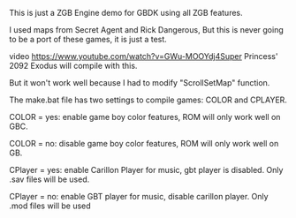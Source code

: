 This is just a ZGB Engine demo for GBDK using all ZGB features.

I used maps from Secret Agent and Rick Dangerous, But this is never going to be a port of these games, it is just a test.

video https://www.youtube.com/watch?v=GWu-MOOYdj4Super Princess' 2092 Exodus will compile with this.

But it won't work well because I had to modify "ScrollSetMap" function.

The make.bat file has two settings to compile games: COLOR and CPLAYER.

COLOR = yes: enable game boy color features, ROM will only work well on GBC.

COLOR = no: disable game boy color features, ROM will only work well on GB.

CPlayer = yes: enable Carillon Player for music, gbt player is disabled. Only .sav files will be used.

CPlayer = no: enable GBT player for music, disable carillon player. Only .mod files will be used

